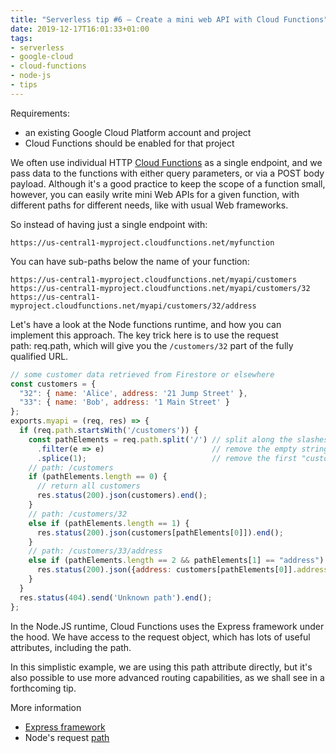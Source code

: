 ```yaml
---
title: "Serverless tip #6 — Create a mini web API with Cloud Functions"
date: 2019-12-17T16:01:33+01:00
tags:
- serverless
- google-cloud
- cloud-functions
- node-js
- tips
---
```


Requirements:

-   an existing Google Cloud Platform account and project
-   Cloud Functions should be enabled for that project

We often use individual HTTP [Cloud Functions](https://cloud.google.com/functions/) as a single endpoint, and we pass data to the functions with either query parameters, or via a POST body payload. Although it's a good practice to keep the scope of a function small, however, you can easily write mini Web APIs for a given function, with different paths for different needs, like with usual Web frameworks.

So instead of having just a single endpoint with:

```
https://us-central1-myproject.cloudfunctions.net/myfunction
```

You can have sub-paths below the name of your function:

```
https://us-central1-myproject.cloudfunctions.net/myapi/customers
https://us-central1-myproject.cloudfunctions.net/myapi/customers/32
https://us-central1-myproject.cloudfunctions.net/myapi/customers/32/address
```

Let's have a look at the Node functions runtime, and how you can implement this approach. The key trick here is to use the request path: req.path, which will give you the `/customers/32` part of the fully qualified URL.

```javascript
// some customer data retrieved from Firestore or elsewhere
const customers = {
  "32": { name: 'Alice', address: '21 Jump Street' },
  "33": { name: 'Bob', address: '1 Main Street' }
};
exports.myapi = (req, res) => {
  if (req.path.startsWith('/customers')) {
    const pathElements = req.path.split('/') // split along the slashes
      .filter(e => e)                        // remove the empty strings in the array
      .splice(1);                            // remove the first "customers" element
    // path: /customers
    if (pathElements.length == 0) { 
      // return all customers
      res.status(200).json(customers).end();
    }
    // path: /customers/32
    else if (pathElements.length == 1) {
      res.status(200).json(customers[pathElements[0]]).end();
    }
    // path: /customers/33/address
    else if (pathElements.length == 2 && pathElements[1] == "address") {
      res.status(200).json({address: customers[pathElements[0]].address}).end();
    }
  }
  res.status(404).send('Unknown path').end();
};
```

In the Node.JS runtime, Cloud Functions uses the Express framework under the hood. We have access to the request object, which has lots of useful attributes, including the path.

In this simplistic example, we are using this path attribute directly, but it's also possible to use more advanced routing capabilities, as we shall see in a forthcoming tip.

More information

-   [Express framework](https://expressjs.com/)
-   Node's request [path](https://expressjs.com/en/api.html#req.path)